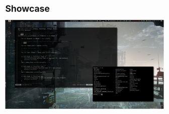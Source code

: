 # Showcase

![alt-text](https://raw.githubusercontent.com/santaclz/config-files/master/Screenshot%20from%202021-02-15%2021-51-25.png)
